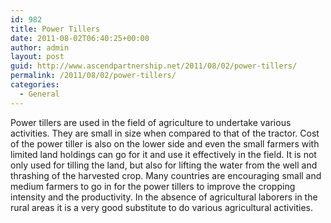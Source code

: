```yaml
---
id: 982
title: Power Tillers
date: 2011-08-02T06:40:25+00:00
author: admin
layout: post
guid: http://www.ascendpartnership.net/2011/08/02/power-tillers/
permalink: /2011/08/02/power-tillers/
categories:
  - General
---
```

Power tillers are used in the field of agriculture to undertake various activities. They are small in size when compared to that of the tractor. Cost of the power tiller is also on the lower side and even the small farmers with limited land holdings can go for it and use it effectively in the field. It is not only used for tilling the land, but also for lifting the water from the well and thrashing of the harvested crop. Many countries are encouraging small and medium farmers to go in for the power tillers to improve the cropping intensity and the productivity. In the absence of agricultural laborers in the rural areas it is a very good substitute to do various agricultural activities.